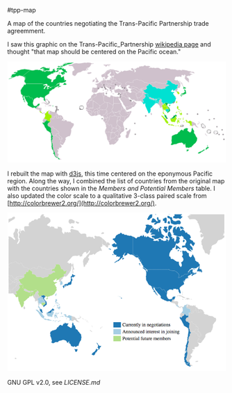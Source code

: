 #tpp-map

A map of the countries negotiating the Trans-Pacific Partnership trade agreemment.

I saw this graphic on the Trans-Pacific_Partnership [wikipedia page](https://en.m.wikipedia.org/wiki/Trans-Pacific_Partnership#Membership_and_accession) and thought "that map should be centered on the Pacific ocean."

![](/screenshots/europe_centered.png?raw=true)

I rebuilt the map with [d3js](http://d3js.org/), this time centered on the eponymous Pacific region.  Along the way, I combined the list of countries from the original map with the countries shown in the *Members and Potential Members* table.  I also updated the color scale to a qualitative 3-class paired scale from [http://colorbrewer2.org/](http://colorbrewer2.org/). 

![](/screenshots/pacific_centered.png?raw=true)

GNU GPL v2.0, see *LICENSE.md*
